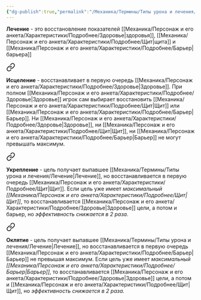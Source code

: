 ```yaml
---
{"dg-publish":true,"permalink":"/Механика/Термины/Типы урона и лечения/Лечение/","noteIcon":"","created":"2025-08-21T13:47:41.493+03:00","updated":"2025-09-04T12:44:22.120+03:00"}
---
```




**Лечение** - это восстановление показателей [[Механика/Персонаж и его анкета/Характеристики/Подробнее/Здоровье\|здоровья]], [[Механика/Персонаж и его анкета/Характеристики/Подробнее/Щит\|щита]] и [[Механика/Персонаж и его анкета/Характеристики/Подробнее/Барьер\|барьера]]

<div class="transclusion internal-embed is-loaded"><a class="markdown-embed-link" href="/Механика/Термины/Типы урона и лечения/Подробнее/Исцеление/" aria-label="Open link"><svg xmlns="http://www.w3.org/2000/svg" width="24" height="24" viewBox="0 0 24 24" fill="none" stroke="currentColor" stroke-width="2" stroke-linecap="round" stroke-linejoin="round" class="svg-icon lucide-link"><path d="M10 13a5 5 0 0 0 7.54.54l3-3a5 5 0 0 0-7.07-7.07l-1.72 1.71"></path><path d="M14 11a5 5 0 0 0-7.54-.54l-3 3a5 5 0 0 0 7.07 7.07l1.71-1.71"></path></svg></a><div class="markdown-embed">






**Исцеление** - восстанавливает в первую очередь [[Механика/Персонаж и его анкета/Характеристики/Подробнее/Здоровье\|Здоровье]]. При полном [[Механика/Персонаж и его анкета/Характеристики/Подробнее/Здоровье\|Здоровье]] игрок сам выбирает восстановить [[Механика/Персонаж и его анкета/Характеристики/Подробнее/Щит\|Щит]] или [[Механика/Персонаж и его анкета/Характеристики/Подробнее/Барьер\|Барьер]]. Ни [[Механика/Персонаж и его анкета/Характеристики/Подробнее/Здоровье\|Здоровье]], ни [[Механика/Персонаж и его анкета/Характеристики/Подробнее/Щит\|Щит]], ни [[Механика/Персонаж и его анкета/Характеристики/Подробнее/Барьер\|Барьер]] не могут превышать максимум. 

</div></div>



<div class="transclusion internal-embed is-loaded"><a class="markdown-embed-link" href="/Механика/Термины/Типы урона и лечения/Подробнее/Укрепление/" aria-label="Open link"><svg xmlns="http://www.w3.org/2000/svg" width="24" height="24" viewBox="0 0 24 24" fill="none" stroke="currentColor" stroke-width="2" stroke-linecap="round" stroke-linejoin="round" class="svg-icon lucide-link"><path d="M10 13a5 5 0 0 0 7.54.54l3-3a5 5 0 0 0-7.07-7.07l-1.72 1.71"></path><path d="M14 11a5 5 0 0 0-7.54-.54l-3 3a5 5 0 0 0 7.07 7.07l1.71-1.71"></path></svg></a><div class="markdown-embed">






**Укрепление** - цель получает выпавшее [[Механика/Термины/Типы урона и лечения/Лечение\|Лечение]], но восстанавливается в первую очередь [[Механика/Персонаж и его анкета/Характеристики/Подробнее/Щит\|Щит]]. Если цель уже имеет *максимальный [[Механика/Персонаж и его анкета/Характеристики/Подробнее/Щит\|Щит]]*, то восстанавливается [[Механика/Персонаж и его анкета/Характеристики/Подробнее/Здоровье\|Здоровье]] цели, а потом и барьер, но *эффективность снижается в 2 раза*.

</div></div>



<div class="transclusion internal-embed is-loaded"><a class="markdown-embed-link" href="/Механика/Термины/Типы урона и лечения/Подробнее/Оклятие/" aria-label="Open link"><svg xmlns="http://www.w3.org/2000/svg" width="24" height="24" viewBox="0 0 24 24" fill="none" stroke="currentColor" stroke-width="2" stroke-linecap="round" stroke-linejoin="round" class="svg-icon lucide-link"><path d="M10 13a5 5 0 0 0 7.54.54l3-3a5 5 0 0 0-7.07-7.07l-1.72 1.71"></path><path d="M14 11a5 5 0 0 0-7.54-.54l-3 3a5 5 0 0 0 7.07 7.07l1.71-1.71"></path></svg></a><div class="markdown-embed">






**Оклятие** - цель получает выпавшее [[Механика/Термины/Типы урона и лечения/Лечение\|Лечение]], но восстанавливается в первую очередь [[Механика/Персонаж и его анкета/Характеристики/Подробнее/Барьер\|Барьер]] не превышая максимум. Если цель уже имеет *максимальный [[Механика/Персонаж и его анкета/Характеристики/Подробнее/Барьер\|Барьер]]*, то восстанавливается [[Механика/Персонаж и его анкета/Характеристики/Подробнее/Здоровье\|Здоровье]] цели, а потом и [[Механика/Персонаж и его анкета/Характеристики/Подробнее/Щит\|Щит]], но *эффективность снижается в 2 раза.*

</div></div>
